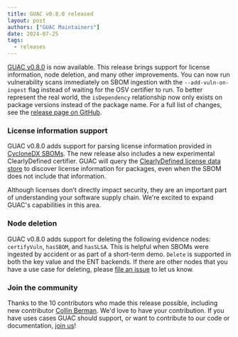 ```yaml
---
title: GUAC v0.8.0 released
layout: post
authors: ["GUAC Maintainers"]
date: 2024-07-25
tags:
  - releases
---
```


[GUAC v0.8.0](https://github.com/guacsec/guac/releases/tag/v0.8.0) is now available.
This release brings support for license information, node deletion, and many other improvements.
You can now run vulnerability scans immediately on SBOM ingestion with the `--add-vuln-on-ingest` flag instead of waiting for the OSV certifier to run.
To better represent the real world, the `isDependency` relationship now only exists on package versions instead of the package name.
For a full list of changes, see the [release page on GitHub](https://github.com/guacsec/guac/releases/tag/v0.8.0).

### License information support

GUAC v0.8.0 adds support for parsing license information provided in [CycloneDX SBOMs](https://cyclonedx.org/use-cases/#license-compliance).
The new release also includes a new experimental ClearlyDefined certifier.
GUAC will query the [ClearlyDefined license data store](https://clearlydefined.io/) to discover license information for packages, even when the SBOM does not include that information.

Although licenses don't directly impact security, they are an important part of understanding your software supply chain.
We're excited to expand GUAC's capabilities in this area.

### Node deletion

GUAC v0.8.0 adds support for deleting the following evidence nodes:  `certifyVuln`, `hasSBOM`, and `hasSLSA`.
This is helpful when SBOMs were ingested by accident or as part of a short-term demo.
`Delete` is supported in both the key value and the ENT backends.
If there are other nodes that you have a use case for deleting, please [file an issue](https://github.com/guacsec/guac/issues/new?assignees=&labels=enhancement&projects=&template=feature_request.md&title=%5Bfeature%5D+FILL+THIS+IN) to let us know.

### Join the community

Thanks to the 10 contributors who made this release possible, including new contributor [Collin Berman](https://github.com/cberman).
We'd love to have your contribution.
If you have uses cases GUAC should support, or want to contribute to our code or documentation, [join us](/community)!
